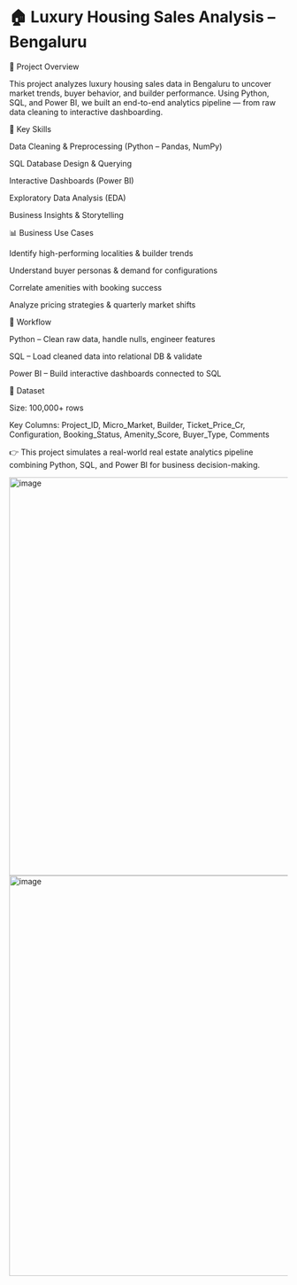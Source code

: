 # 🏠 Luxury Housing Sales Analysis – Bengaluru
📌 Project Overview

This project analyzes luxury housing sales data in Bengaluru to uncover market trends, buyer behavior, and builder performance. Using Python, SQL, and Power BI, we built an end-to-end analytics pipeline — from raw data cleaning to interactive dashboarding.

🎯 Key Skills

Data Cleaning & Preprocessing (Python – Pandas, NumPy)

SQL Database Design & Querying

Interactive Dashboards (Power BI)

Exploratory Data Analysis (EDA)

Business Insights & Storytelling

📊 Business Use Cases

Identify high-performing localities & builder trends

Understand buyer personas & demand for configurations

Correlate amenities with booking success

Analyze pricing strategies & quarterly market shifts

🚀 Workflow

Python – Clean raw data, handle nulls, engineer features

SQL – Load cleaned data into relational DB & validate

Power BI – Build interactive dashboards connected to SQL


📑 Dataset

Size: 100,000+ rows

Key Columns: Project_ID, Micro_Market, Builder, Ticket_Price_Cr, Configuration, Booking_Status, Amenity_Score, Buyer_Type, Comments

👉 This project simulates a real-world real estate analytics pipeline combining Python, SQL, and Power BI for business decision-making.


<img width="1282" height="719" alt="image" src="https://github.com/user-attachments/assets/0d4f9e0e-66c4-4dc7-9386-cd264d706a88" />



<img width="1282" height="723" alt="image" src="https://github.com/user-attachments/assets/9eacebad-2a4a-4fbf-819e-7cbd6d24e326" />


